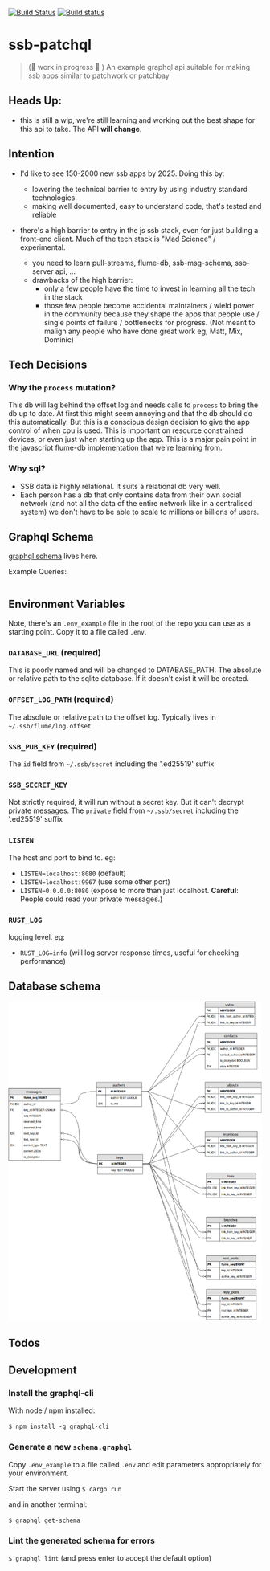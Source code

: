 [![Build Status](https://travis-ci.org/sunrise-choir/ssb-patchql.svg?branch=master)](https://travis-ci.org/sunrise-choir/ssb-patchql)
[![Build status](https://ci.appveyor.com/api/projects/status/w1c7n87463g99vls/branch/master?svg=true)](https://ci.appveyor.com/project/pietgeursen/ssb-patchql/branch/master)
# ssb-patchql

> (:construction: work in progress :construction: ) An example graphql api suitable for making ssb apps similar to patchwork or patchbay

## Heads Up:

- this is still a wip, we're still learning and working out the best shape for this api to take. The API **will change**.

## Intention

- I'd like to see 150-2000 new ssb apps by 2025. Doing this by:
  - lowering the technical barrier to entry by using industry standard technologies.
  - making well documented, easy to understand code, that's tested and reliable

- there's a high barrier to entry in the js ssb stack, even for just building a front-end client. Much of the tech stack is "Mad Science" / experimental.
  - you need to learn pull-streams, flume-db, ssb-msg-schema, ssb-server api, ...
  - drawbacks of the high barrier:
    - only a few people have the time to invest in learning all the tech in the stack
    - those few people become accidental maintainers / wield power in the community because they shape the apps that people use / single points of failure / bottlenecks for progress. (Not meant to malign any people who have done great work eg, Matt, Mix, Dominic)

## Tech Decisions

### Why the `process` mutation?

This db will lag behind the offset log and needs calls to `process` to bring the db up to date. At first this might seem annoying and that the db should do this automatically. But this is a conscious design decision to give the app control of when cpu is used. This is important on resource constrained devices, or even just when starting up the app. This is a major pain point in the javascript flume-db implementation that we're learning from.

### Why sql?

- SSB data is highly relational. It suits a relational db very well.
- Each person has a db that only contains data from their own social network (and not all the data of the entire network like in a centralised system) we don't have to be able to scale to millions or billions of users.

## Graphql Schema

[graphql schema](/schema.graphql) lives here.

Example Queries:

```graphql

```

## Environment Variables

Note, there's an `.env_example` file in the root of the repo you can use as a starting point. Copy it to a file called `.env`.

### `DATABASE_URL` (required)

This is poorly named and will be changed to DATABASE_PATH.
The absolute or relative path to the sqlite database. If it doesn't exist it will be created.

### `OFFSET_LOG_PATH` (required)

The absolute or relative path to the offset log. Typically lives in `~/.ssb/flume/log.offset`

### `SSB_PUB_KEY` (required)

The `id` field from `~/.ssb/secret` including the '.ed25519' suffix

### `SSB_SECRET_KEY`

Not strictly required, it will run without a secret key. But it can't decrypt private messages.
The `private` field from `~/.ssb/secret` including the '.ed25519' suffix

### `LISTEN`

The host and port to bind to. eg:

- `LISTEN=localhost:8080` (default)
- `LISTEN=localhost:9967` (use some other port)
- `LISTEN=0.0.0.0:8080` (expose to more than just localhost. **Careful**: People could read your private messages.)

### `RUST_LOG`

logging level. eg:

- `RUST_LOG=info` (will log server response times, useful for checking performance)

## Database schema

![schema](/docs/images/ssb-patchql.jpg)

## Todos

## Development

### Install the graphql-cli

With node / npm installed:

`$ npm install -g graphql-cli`

### Generate a new `schema.graphql`

Copy `.env_example` to a file called `.env` and edit parameters appropriately for your environment.

Start the server using `$ cargo run`

and in another terminal:

`$ graphql get-schema`

### Lint the generated schema for errors

`$ graphql lint` (and press enter to accept the default option)


